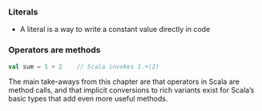 ### Literals

- A literal is a way to write a constant value directly in code

### Operators are methods

```scala
val sum = 1 + 2    // Scala invokes 1.+(2)
```

The main take-aways from this chapter are that operators in Scala are method calls,
and that implicit conversions to rich variants exist for Scala’s basic types
that add even more useful methods.